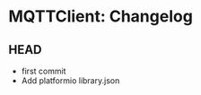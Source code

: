 MQTTClient: Changelog
=====================

HEAD
----

* first commit
* Add platformio library.json
